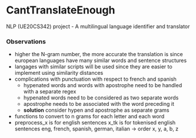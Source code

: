 # CantTranslateEnough

NLP (UE20CS342) project - A multilingual language identifier and translator

### Observations

- higher the N-gram number, the more accurate the translation is since european languages have many similar words and sentence structures
- langages with similar scripts will be used since they are easier to implement using similarity distances
- complications with punctuation with respect to french and spanish
  - hypenated words and words with apostrophe need to be handled with a separate regex
  - hypenated words need to be considered as two separate words
  - apostrophe needs to be associated with the word preceding it
  - **solution** consider hypen and apostrophe as separate grams
- functions to convert to n grams for each letter and each word
- preprocess_x is for english sentences
  x_tk is for tokenised english sentences
  eng, french, spanish, german, italian -> order
  x, y, a, b, z
